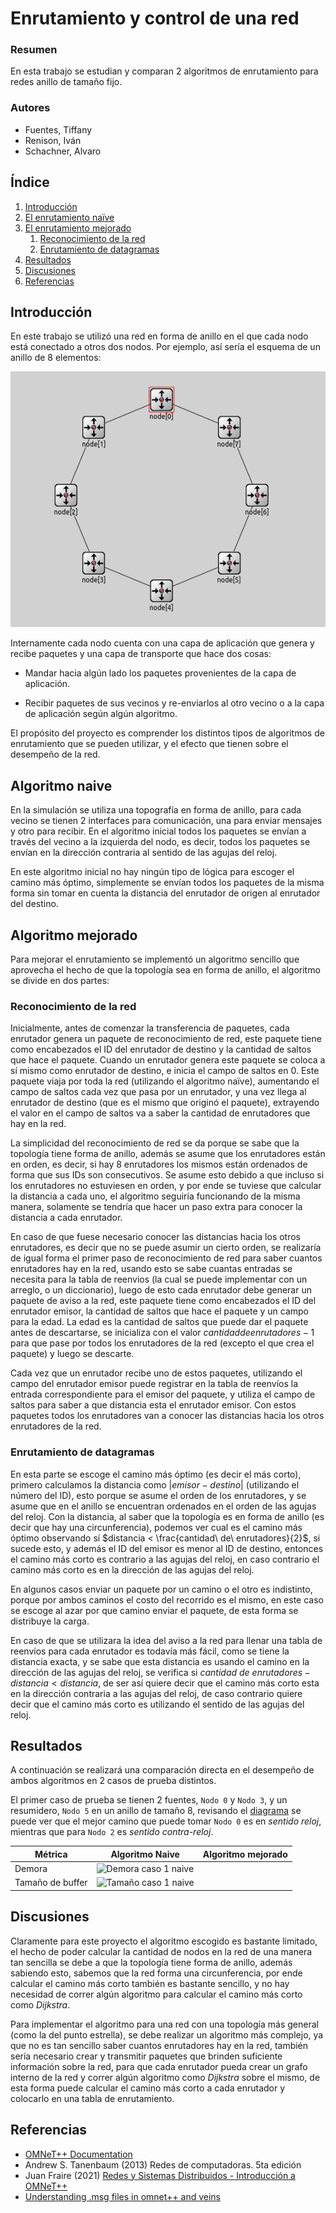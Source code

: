 # Enrutamiento y control de una red

### Resumen

En esta trabajo se estudian y comparan 2 algoritmos de enrutamiento para redes anillo de tamaño fijo.

### Autores

- Fuentes, Tiffany
- Renison, Iván
- Schachner, Alvaro

## Índice

1. [Introducción](#introducción)
2. [El enrutamiento naïve](#el-enrutamiento-naive)
3. [El enrutamiento mejorado](#el-enrutamiento-mejorado)
   1. [Reconocimiento de la red](#reconocimiento-de-la-red)
   2. [Enrutamiento de datagramas](#enrutamiento-de-datagramas)
4. [Resultados](#resultados)
5. [Discusiones](#discusiones)
6. [Referencias](#referencias)

## Introducción

En este trabajo se utilizó una red en forma de anillo en el que cada nodo está conectado a otros dos nodos. Por ejemplo, así sería el esquema de un anillo de 8 elementos:

![Anillo de tamaño 8.png](./Imágenes%20informe/Anillo%20de%20tamaño%208.png)

Internamente cada nodo cuenta con una capa de aplicación que genera y recibe paquetes y una capa de transporte que hace dos cosas:

- Mandar hacia algún lado los paquetes provenientes de la capa de aplicación.

- Recibir paquetes de sus vecinos y re-enviarlos al otro vecino o a la capa de aplicación según algún algoritmo.

El propósito del proyecto es comprender los distintos tipos de algoritmos de enrutamiento que se pueden utilizar, y el efecto que tienen sobre el desempeño de la red.

## Algoritmo naive

En la simulación se utiliza una topografía en forma de anillo, para cada vecino se tienen 2 interfaces para comunicación, una para enviar mensajes y otro para recibir. En el algoritmo inicial todos los paquetes se envían a través del vecino a la izquierda del nodo, es decir, todos los paquetes se envían en la dirección contraria al sentido de las agujas del reloj. 

En este algoritmo inicial no hay ningún tipo de lógica para escoger el camino más óptimo, simplemente se envían todos los paquetes de la misma forma sin tomar en cuenta la distancia del enrutador de origen al enrutador del destino.

## Algoritmo mejorado

Para mejorar el enrutamiento se implementó un algoritmo sencillo que aprovecha el hecho de que la topología sea en forma de anillo, el algoritmo se divide en dos partes:

### Reconocimiento de la red

Inicialmente, antes de comenzar la transferencia de paquetes, cada enrutador genera un paquete de reconocimiento de red, este paquete tiene como encabezados el ID del enrutador de destino y la cantidad de saltos que hace el paquete. Cuando un enrutador genera este paquete se coloca a sí mismo como enrutador de destino, e inicia el campo de saltos en 0. Este paquete viaja por toda la red (utilizando el algoritmo naïve), aumentando el campo de saltos cada vez que pasa por un enrutador, y una vez llega al enrutador de destino (que es el mismo que originó el paquete), extrayendo el valor en el campo de saltos va a saber la cantidad de enrutadores que hay en la red.

La simplicidad del reconocimiento de red se da porque se sabe que la topología tiene forma de anillo, además se asume que los enrutadores están en orden, es decir, si hay 8 enrutadores los mismos están ordenados de forma que sus IDs son consecutivos. Se asume esto debido a que incluso si los enrutadores no estuviesen en orden, y por ende se tuviese que calcular la distancia a cada uno, el algoritmo seguiría funcionando de la misma manera, solamente se tendría que hacer un paso extra para conocer la distancia a cada enrutador.

En caso de que fuese necesario conocer las distancias hacia los otros enrutadores, es decir que no se puede asumir un cierto orden, se realizaría de igual forma el primer paso de reconocimiento de red para saber cuantos enrutadores hay en la red, usando esto se sabe cuantas entradas se necesita para la tabla de reenvios (la cual se puede implementar con un arreglo, o un diccionario), luego de esto cada enrutador debe generar un paquete de aviso a la red, este paquete tiene como encabezados el ID del enrutador emisor, la cantidad de saltos que hace el paquete y un campo para la edad. La edad es la cantidad de saltos que puede dar el paquete antes de descartarse, se inicializa con el valor $cantidad de enrutadores - 1$ para que pase por todos los enrutadores de la red (excepto el que crea el paquete) y luego se descarte.

Cada vez que un enrutador recibe uno de estos paquetes, utilizando el campo del enrutador emisor puede registrar en la tabla de reenvíos la entrada correspondiente para el emisor del paquete, y utiliza el campo de saltos para saber a que distancia esta el enrutador emisor. Con estos paquetes todos los enrutadores van a conocer las distancias hacia los otros enrutadores de la red. 

### Enrutamiento de datagramas

En esta parte se escoge el camino más óptimo (es decir el más corto), primero calculamos la distancia como $|emisor - destino|$ (utilizando el número del ID), esto porque se asume el orden de los enrutadores, y se asume que en el anillo se encuentran ordenados en el orden de las agujas del reloj. Con la distancia, al saber que la topología es en forma de anillo (es decir que hay una circunferencia), podemos ver cual es el camino más óptimo observando sí $distancia < \frac{cantidad\ de\ enrutadores}{2}$, si sucede esto, y además el ID del emisor es menor al ID de destino, entonces el camino más corto es contrario a las agujas del reloj, en caso contrario el camino más corto es en la dirección de las agujas del reloj.

En algunos casos enviar un paquete por un camino o el otro es indistinto, porque por ambos caminos el costo del recorrido es el mismo, en este caso se escoge al azar por que camino enviar el paquete, de esta forma se distribuye la carga.

En caso de que se utilizara la idea del aviso a la red para llenar una tabla de reenvíos para cada enrutador es todavía más fácil, como se tiene la distancia exacta, y se sabe que esta distancia es usando el camino en la dirección de las agujas del reloj, se verifica si  $cantidad\ de\ enrutadores - distancia < distancia$, de ser así quiere decir que el camino más corto esta en la dirección contraria a las agujas del reloj, de caso contrario quiere decir que el camino más corto es utilizando el sentido de las agujas del reloj. 

## Resultados

A continuación se realizará una comparación directa en el desempeño de ambos algoritmos en 2 casos de prueba distintos.

El primer caso de prueba se tienen 2 fuentes, `Nodo 0` y `Nodo 3`, y un resumidero, `Nodo 5` en un anillo de tamaño 8, revisando el [diagrama](#introducción) se puede ver que el mejor camino que puede tomar `Nodo 0` es en *sentido reloj*, mientras que para `Nodo 2` es *sentido contra-reloj*.

| Métrica | Algoritmo Naive | Algoritmo mejorado |
|--- |---|---|
| Demora | ![Demora caso 1 naive](Gráficos_parte1_caso1/Demora%20de%20paquetes%20recibidos.svg) |   |
| Tamaño de buffer | ![Tamaño caso 1 naive](Gráficos_parte1_caso1/Tamaos%20de%20buffer.svg) |   |

## Discusiones

Claramente para este proyecto el algoritmo escogido es bastante limitado, el hecho de poder calcular la cantidad de nodos en la red de una manera tan sencilla se debe a que la topología tiene forma de anillo, además sabiendo esto, sabemos que la red forma una circunferencia, por ende calcular el camino más corto también es bastante sencillo, y no hay necesidad de correr algún algoritmo para calcular el camino más corto como _Dijkstra_. 

Para implementar el algoritmo para una red con una topología más general (como la del punto estrella), se debe realizar un algoritmo más complejo, ya que no es tan sencillo saber cuantos enrutadores hay en la red, también sería necesario crear y transmitir paquetes que brinden suficiente información sobre la red, para que cada enrutador pueda crear un grafo interno de la red y correr algún algoritmo como _Dijkstra_ sobre el mismo, de esta forma puede calcular el camino más corto a cada enrutador y colocarlo en una tabla de enrutamiento.

## Referencias

- [OMNeT++ Documentation](https://omnetpp.org/documentation/)
- Andrew S. Tanenbaum (2013) Redes de computadoras. 5ta edición
- Juan Fraire (2021) [Redes y Sistemas Distribuidos - Introducción a OMNeT++](https://www.youtube.com/watch?v=6J_0ZKquNWU&t=1766s) 
- [Understanding .msg files in omnet++ and veins](https://stackoverflow.com/questions/65542635/understanding-msg-files-in-omnet-and-veins)